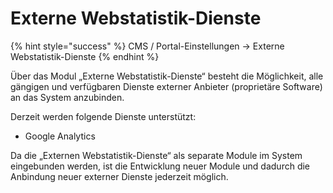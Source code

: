 # Externe Webstatistik-Dienste

{% hint style="success" %}
CMS / Portal-Einstellungen → Externe Webstatistik-Dienste
{% endhint %}

Über das Modul „Externe Webstatistik-Dienste“ besteht die Möglichkeit, alle gängigen und verfügbaren Dienste externer Anbieter \(proprietäre Software\) an das System anzubinden.

Derzeit werden folgende Dienste unterstützt:

* Google Analytics

  
 Da die „Externen Webstatistik-Dienste“ als separate Module im System eingebunden werden, ist die Entwicklung neuer Module und dadurch die Anbindung neuer externer Dienste jederzeit möglich.

